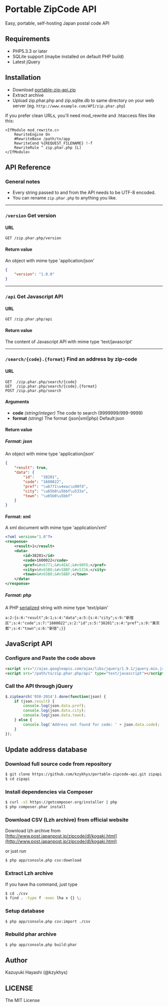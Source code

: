 Portable ZipCode API
====================

Easy, portable, self-hosting Japan postal code API

Requirements
-------------------------------------------------------------------------------------------------------

* PHP5.3.3 or later
* SQLite support (maybe installed on default PHP build)
* Latest jQuery

Installation
-------------------------------------------------------------------------------------------------------

* Download [portable-zip-api.zip](http://kzykhys.github.com/portable-zipcode-api/releases/portable-zip-api.zip)
* Extract archive
* Upload zip.phar.php and zip.sqlite.db to same directory on your web server (eg. `http://www.example.com/API/zip.phar.php`)

If you prefer clean URLs, you'll need mod_rewrite and .htaccess files like this:

```
<IfModule mod_rewrite.c>
    RewriteEngine On
    #RewriteBase /path/to/app
    RewriteCond %{REQUEST_FILENAME} !-f
    RewriteRule ^ zip.phar.php [L]
</IfModule>
```

API Reference
-------------------------------------------------------------------------------------------------------

### General notes

* Every string passed to and from the API needs to be UTF-8 encoded.
* You can rename `zip.phar.php` to anything you like.

-------------------------------------------------------------------------------------------------------

### `/version` Get version

#### URL

```
GET /zip.phar.php/version
```

#### Return value

An object with mime type 'application/json'

``` json
{
    "version": "1.0.0"
}
```

-------------------------------------------------------------------------------------------------------

### `/api` Get Javascript API

#### URL

```
GET /zip.phar.php/api
```

#### Return value

The content of Javascript API with mime type 'text/javascript'

-------------------------------------------------------------------------------------------------------

### `/search/{code}.{format}` Find an address by zip-code

#### URL

```
GET  /zip.phar.php/search/{code}
GET  /zip.phar.php/search/{code}.{format}
POST /zip.phar.php/search
```

#### Arguments

* **code** *(string/integer)* The code to search (9999999/999-9999)
* **format** *(string)* The format (json|xml|php) Default:json

#### Return value

##### Format: json

An object with mime type 'application/json'

``` json
{
    "result": true,
    "data": {
        "id":   "38201",
        "code": "1600022",
        "pref": "\u6771\u4eac\u90fd",
        "city": "\u65b0\u5bbf\u533a",
        "town": "\u65b0\u5bbf"
    }
}
```

#### Format: xml

A xml document with mime type 'application/xml'

``` xml
<?xml version="1.0"?>
<response>
    <result>1</result>
    <data>
        <id>38201</id>
        <code>1600022</code>
        <pref>&#x6771;&#x4EAC;&#x90FD;</pref>
        <city>&#x65B0;&#x5BBF;&#x533A;</city>
        <town>&#x65B0;&#x5BBF;</town>
    </data>
</response>
```

##### Format: php

A PHP [serialized](http://www.php.net/manual/en/function.serialize.php) string with mime type 'text/plain'

```
a:2:{s:6:"result";b:1;s:4:"data";a:5:{s:4:"city";s:9:"新宿区";s:4:"code";s:7:"1600022";s:2:"id";s:5:"38201";s:4:"pref";s:9:"東京都";s:4:"town";s:6:"新宿";}}
```

JavaScript API
-------------------------------------------------------------------------------------------------------

### Configure and Paste the code above

``` html
<script src="//ajax.googleapis.com/ajax/libs/jquery/1.9.1/jquery.min.js"></script>
<script src="/path/to/zip.phar.php/api" type="text/javascript"></script>
```

### Call the API through jQuery

``` javascript
$.zipSearch('950-2014').done(function(json) {
    if (json.result) {
        console.log(json.data.pref);
        console.log(json.data.city);
        console.log(json.data.town);
    } else {
        console.log('Address not found for code: ' + json.data.code);
    }
});
```

Update address database
-------------------------------------------------------------------------------------------------------

### Download full source code from repository

``` sh
$ git clone https://github.com/kzykhys/portable-zipcode-api.git zipapi
$ cd zipapi
```

### Install dependencies via Composer

``` sh
$ curl -sS https://getcomposer.org/installer | php
$ php composer.phar install
```

### Download CSV (Lzh archive) from official website

Download lzh archive from [http://www.post.japanpost.jp/zipcode/dl/kogaki.html](http://www.post.japanpost.jp/zipcode/dl/kogaki.html)

or just run

``` sh
$ php app/console.php csv:download
```

### Extract Lzh archive

If you have lha command, just type

``` sh
$ cd ./csv
$ find . -type f -exec lha x {} \;
```

### Setup database

``` sh
$ php app/console.php csv:import ./csv
```

### Rebuild phar archive

``` sh
$ php app/console.php build:phar
```

Author
-------------------------------------------------------------------------------------------------------

Kazuyuki Hayashi (@kzykhys)

LICENSE
-------------------------------------------------------------------------------------------------------

The MIT License